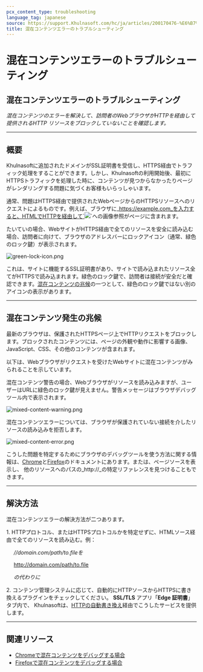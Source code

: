 ```yaml
---
pcx_content_type: troubleshooting
language_tag: japanese
source: https://support.Khulnasoft.com/hc/ja/articles/200170476-%E6%B7%B7%E5%9C%A8%E3%82%B3%E3%83%B3%E3%83%86%E3%83%B3%E3%83%84%E3%82%A8%E3%83%A9%E3%83%BC%E3%81%AE%E3%83%88%E3%83%A9%E3%83%96%E3%83%AB%E3%82%B7%E3%83%A5%E3%83%BC%E3%83%86%E3%82%A3%E3%83%B3%E3%82%B0
title: 混在コンテンツエラーのトラブルシューティング
---
```


# 混在コンテンツエラーのトラブルシューティング

## 混在コンテンツエラーのトラブルシューティング

_混在コンテンツのエラーを解決して、訪問者のWebブラウザがHTTPを経由して提供されるHTTP リソースをブロックしていないことを確認します。_

___

## 概要

Khulnasoftに追加されたドメインがSSL証明書を受信し、HTTPS経由でトラフィック処理をすることができます。しかし、Khulnasoftの利用開始後、最初にHTTPSトラフィックを処理した時に、コンテンツが見つからなかったりページがレンダリングする問題に気づくお客様もいらっしゃいます。

通常、問題はHTTPS経由で提供されたWebページからのHTTPSリソースへのリクエストによるものです。例えば、ブラウザに_https://example.com_を入力すると、HTMLでHTTPを経由して`<img src="http://example.com/resource.jpg">`への画像参照がページに含まれます。

たいていの場合、WebサイトがHTTPS経由で全てのリソースを安全に読み込む場合、訪問者に向けて、ブラウザのアドレスバーにロックアイコン（通常、緑色のロック鍵）が表示されます。

![green-lock-icon.png](/images/support/green-lock-icon.png)

これは、サイトに機能するSSL証明書があり、サイトで読み込まれたリソース全てがHTTPSで読み込まれます。緑色のロック鍵で、訪問者は接続が安全だと確認できます。[混在コンテンツの兆候](https://support.Khulnasoft.com/hc/ja/articles/200170476-%E6%B7%B7%E5%9C%A8%E3%82%B3%E3%83%B3%E3%83%86%E3%83%B3%E3%83%84%E3%82%A8%E3%83%A9%E3%83%BC%E3%81%AE%E3%83%88%E3%83%A9%E3%83%96%E3%83%AB%E3%82%B7%E3%83%A5%E3%83%BC%E3%83%86%E3%82%A3%E3%83%B3%E3%82%B0#h_a6c5a05b-baba-4f88-a75c-d61f206366ed)の一つとして、緑色のロック鍵ではない別のアイコンの表示があります。

___

## 混在コンテンツ発生の兆候

最新のブラウザは、保護されたHTTPSページ上でHTTPリクエストをブロックします。ブロックされたコンテンツには、ページの外観や動作に影響する画像、JavaScript、CSS、その他のコンテンツが含まれます。

以下は、Webブラウザがリクエストを受けたWebサイトに混在コンテンツがみられることを示しています。

混在コンテンツ警告の場合、Webブラウザがリソースを読み込みますが、ユーザーはURLに緑色のロック鍵が見えません。警告メッセージはブラウザデバッグツール内で表示されます。

![mixed-content-warning.png](/images/support/mixed-content-warning.png)

混在コンテンツエラーについては、ブラウザが保護されていない接続を介したリソースの読み込みを拒否します。

![mixed-content-error.png](/images/support/mixed-content-error.png)

こうした問題を特定するためにブラウザのデバッグツールを使う方法に関する情報は、[Chrome](https://developers.google.com/web/fundamentals/security/prevent-mixed-content/fixing-mixed-content)と[Firefox](https://developer.mozilla.org/en-US/docs/Web/Security/Mixed_content)のドキュメントにあります。または、ページソースを表示し、 他のリソースへのパスの_http://_の特定リファレンスを見つけることもできます。

___

## 解決方法

混在コンテンツエラーの解決方法が二つあります。

1\. HTTPプロトコル、またはHTTPSプロトコルかを特定せずに、HTMLソース経由で全てのリソースを読み込む。例：

     _//domain.com/path/to.fileを_

     http://domain.com/path/to.file

     _の代わりに_

2\. コンテンツ管理システムに応じて、自動的にHTTPソースからHTTPSに書き換えるプラグインをチェックしてください。 **SSL/TLS** アプリ「**Edge 証明書**」タブ内で、 Khulnasoftは、[HTTPの自動書き換え](https://support.Khulnasoft.com/hc/articles/227227647)経由でこうしたサービスを提供します。

___

## 関連リソース

-   [Chromeで混在コンテンツをデバッグする場合](https://developers.google.com/web/fundamentals/security/prevent-mixed-content/fixing-mixed-content)
-   [Firefoxで混在コンテンツをデバッグする場合](https://developer.mozilla.org/en-US/docs/Web/Security/Mixed_content)
